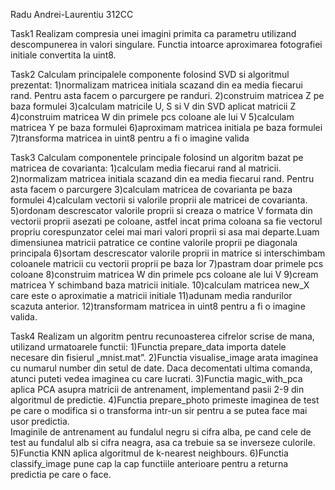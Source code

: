 Radu Andrei-Laurentiu 312CC

Task1
	Realizam compresia unei imagini primita ca parametru 
utilizand descompunerea in valori singulare. Functia intoarce 
aproximarea fotografiei initiale convertita la uint8.

Task2
	Calculam principalele componente folosind SVD si algoritmul 
prezentat:
	1)normalizam matricea initiala scazand din ea media 
fiecarui rand. Pentru asta facem o parcurgere pe randuri.
  	2)construim matricea Z pe baza formulei
	3)calculam matricile U, S si V din SVD aplicat matricii Z
	4)construim matricea W din primele pcs coloane ale lui V
	5)calculam matricea Y pe baza formulei
	6)aproximam matricea initiala pe baza formulei
	7)transforma matricea in uint8 pentru a fi o imagine valida

Task3
	Calculam componentele principale folosind un algoritm bazat 
pe matricea de covarianta:
	1)calculam media fiecarui rand al matricii.
  	2)normalizam matricea initiala scazand din ea media fiecarui 
rand. Pentru asta facem o parcurgere
	3)calculam matricea de covarianta pe baza formulei
	4)calculam vectorii si valorile proprii ale matricei de 
covarianta.
	5)ordonam descrescator valorile proprii si creaza o matrice 
V formata din vectorii proprii asezati pe coloane, astfel incat prima 
coloana sa fie vectorul propriu corespunzator celei mai mari valori 
proprii si asa mai departe.Luam dimensiunea matricii patratice ce contine 
valorile proprii pe diagonala principala
	6)sortam descrescator valorile proprii in matrice si interschimbam 
coloanele matricii cu vectorii proprii pe baza lor
	7)pastram doar primele pcs coloane
	8)construim matricea W din primele pcs coloane ale lui V
	9)cream matricea Y schimband baza matricii initiale.
	10)calculam matricea new_X care este o aproximatie a matricii 
initiale
	11)adunam media randurilor scazuta anterior.
	12)transformam matricea in uint8 pentru a fi o imagine valida.
	
Task4
	Realizam un algoritm pentru recunoasterea cifrelor scrise de mana, 
utilizand urmatoarele functii:
	1)Functia prepare_data importa datele necesare din fisierul „mnist.mat”.
	2)Functia visualise_image arata imaginea cu numarul
number din setul de date. Daca decomentati ultima comanda, atunci puteti 
vedea imaginea cu care lucrati.
	3)Functia magic_with_pca aplica PCA asupra matricii de antrenament, 
implementand pasii 2-9 din algoritmul de predictie.
	4)Functia prepare_photo primeste imaginea de test pe care o modifica 
si o transforma intr-un sir pentru a se putea face mai usor predictia. 	
Imaginile de antrenament au fundalul negru si cifra alba, pe cand cele de 
test au fundalul alb si cifra neagra, asa ca trebuie sa se inverseze culorile.
	5)Functia KNN aplica algoritmul de k-nearest neighbours.
	6)Functia classify_image pune cap la cap functiile anterioare pentru 
a returna predictia pe care o face.

	
	
	
	

